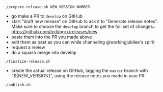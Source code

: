 ```shell
./prepare-release.sh NEW_VERSION_NUMBER
```

- go make a PR to `develop` on GitHub
- start "draft new release" on GitHub to ask it to "Generate release notes".  Make sure to choose the `develop` branch to get the full set of changes.: https://github.com/tcdi/pgrx/releases/new
- paste them into the PR you made above
- edit them as best as you can while channeling @workingjubilee's spirit
- request a review
- do a squash merge into develop

```shell
./finalize-release.sh
```

- create the actual release on GitHub, tagging the `master` branch with "${NEW_VERSION}", using the release notes you made in your PR

```shell
./publish.sh
```

